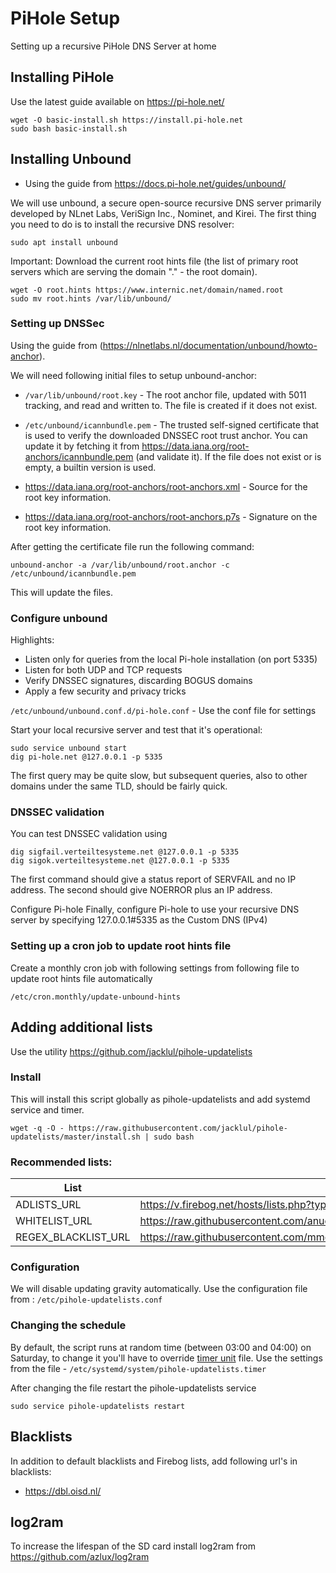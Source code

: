 # PiHole Setup
Setting up a recursive PiHole DNS Server at home

## Installing PiHole

Use the latest guide available on https://pi-hole.net/

```
wget -O basic-install.sh https://install.pi-hole.net
sudo bash basic-install.sh
```

## Installing Unbound

* Using the guide from https://docs.pi-hole.net/guides/unbound/

We will use unbound, a secure open-source recursive DNS server primarily developed by NLnet Labs, VeriSign Inc., Nominet, and Kirei. The first thing you need to do is to install the recursive DNS resolver:

`sudo apt install unbound`

Important: Download the current root hints file (the list of primary root servers which are serving the domain "." - the root domain).

```
wget -O root.hints https://www.internic.net/domain/named.root
sudo mv root.hints /var/lib/unbound/
```

### Setting up DNSSec
Using the guide from (https://nlnetlabs.nl/documentation/unbound/howto-anchor).

We will need following initial files to setup unbound-anchor:

* `/var/lib/unbound/root.key` - The root anchor file, updated with 5011 tracking, and read and written to. The file is created if it does not exist.

* `/etc/unbound/icannbundle.pem` - The trusted self-signed certificate that is used to verify the downloaded DNSSEC root trust anchor. You can update it by fetching it from https://data.iana.org/root-anchors/icannbundle.pem (and validate it). If the file does not exist or is empty, a builtin version is used.
* https://data.iana.org/root-anchors/root-anchors.xml - Source for the root key information.
* https://data.iana.org/root-anchors/root-anchors.p7s - Signature on the root key information.

After getting the certificate file run the following command:

`unbound-anchor -a /var/lib/unbound/root.anchor -c /etc/unbound/icannbundle.pem`

This will update the files.

### Configure unbound
Highlights:
* Listen only for queries from the local Pi-hole installation (on port 5335)
* Listen for both UDP and TCP requests
* Verify DNSSEC signatures, discarding BOGUS domains
* Apply a few security and privacy tricks

`/etc/unbound/unbound.conf.d/pi-hole.conf` - Use the conf file for settings

Start your local recursive server and test that it's operational:

```
sudo service unbound start
dig pi-hole.net @127.0.0.1 -p 5335
```
The first query may be quite slow, but subsequent queries, also to other domains under the same TLD, should be fairly quick.

### DNSSEC validation
You can test DNSSEC validation using
```
dig sigfail.verteiltesysteme.net @127.0.0.1 -p 5335
dig sigok.verteiltesysteme.net @127.0.0.1 -p 5335
```

The first command should give a status report of SERVFAIL and no IP address. The second should give NOERROR plus an IP address.

Configure Pi-hole
Finally, configure Pi-hole to use your recursive DNS server by specifying 127.0.0.1#5335 as the Custom DNS (IPv4)

### Setting up a cron job to update root hints file
Create a monthly cron job with following settings from following file to update root hints file automatically

`/etc/cron.monthly/update-unbound-hints`

## Adding additional lists
Use the utility https://github.com/jacklul/pihole-updatelists

### Install
This will install this script globally as pihole-updatelists and add systemd service and timer.
```
wget -q -O - https://raw.githubusercontent.com/jacklul/pihole-updatelists/master/install.sh | sudo bash
```
### Recommended lists:

| List | URL |
|----------|--------------------------|
| ADLISTS_URL | https://v.firebog.net/hosts/lists.php?type=tick |
| WHITELIST_URL | https://raw.githubusercontent.com/anudeepND/whitelist/master/domains/whitelist.txt |
| REGEX_BLACKLIST_URL | https://raw.githubusercontent.com/mmotti/pihole-regex/master/regex.list |

### Configuration
We will disable updating gravity automatically. Use the configuration file from : `/etc/pihole-updatelists.conf`

### Changing the schedule

By default, the script runs at random time (between 03:00 and 04:00) on Saturday, to change it you'll have to override [timer unit](https://www.freedesktop.org/software/systemd/man/systemd.timer.html) file. 
Use the settings from the file - `/etc/systemd/system/pihole-updatelists.timer`

After changing the file restart the pihole-updatelists service

`sudo service pihole-updatelists restart`

## Blacklists
In addition to default blacklists and Firebog lists, add following url's in blacklists:
* https://dbl.oisd.nl/

## log2ram
To increase the lifespan of the SD card install log2ram from https://github.com/azlux/log2ram
